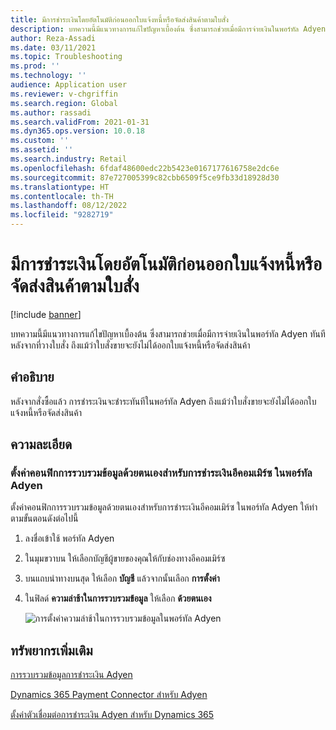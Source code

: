 ```yaml
---
title: มีการชำระเงินโดยอัตโนมัติก่อนออกใบแจ้งหนี้หรือจัดส่งสินค้าตามใบสั่ง
description: บทความนี้มีแนวทางการแก้ไขปัญหาเบื้องต้น ซึ่งสามารถช่วยเมื่อมีการจ่ายเงินในพอร์ทัล Adyen ทันทีหลังจากที่วางใบสั่ง ถึงแม้ว่าใบสั่งขายจะยังไม่ได้ออกใบแจ้งหนี้หรือจัดส่งสินค้า
author: Reza-Assadi
ms.date: 03/11/2021
ms.topic: Troubleshooting
ms.prod: ''
ms.technology: ''
audience: Application user
ms.reviewer: v-chgriffin
ms.search.region: Global
ms.author: rassadi
ms.search.validFrom: 2021-01-31
ms.dyn365.ops.version: 10.0.18
ms.custom: ''
ms.assetid: ''
ms.search.industry: Retail
ms.openlocfilehash: 6fdaf48600edc22b5423e0167177616758e2dc6e
ms.sourcegitcommit: 87e727005399c82cbb6509f5ce9fb33d18928d30
ms.translationtype: HT
ms.contentlocale: th-TH
ms.lasthandoff: 08/12/2022
ms.locfileid: "9282719"
---
```

# <a name="payments-are-automatically-settled-before-orders-are-invoiced-or-shipped"></a>มีการชำระเงินโดยอัตโนมัติก่อนออกใบแจ้งหนี้หรือจัดส่งสินค้าตามใบสั่ง

[!include [banner](../../includes/banner.md)]

บทความนี้มีแนวทางการแก้ไขปัญหาเบื้องต้น ซึ่งสามารถช่วยเมื่อมีการจ่ายเงินในพอร์ทัล Adyen ทันทีหลังจากที่วางใบสั่ง ถึงแม้ว่าใบสั่งขายจะยังไม่ได้ออกใบแจ้งหนี้หรือจัดส่งสินค้า

## <a name="description"></a>คำอธิบาย

หลังจากสั่งซื้อแล้ว การชำระเงินจะชำระทันทีในพอร์ทัล Adyen ถึงแม้ว่าใบสั่งขายจะยังไม่ได้ออกใบแจ้งหนี้หรือจัดส่งสินค้า

## <a name="resolution"></a>ความละเอียด

### <a name="configure-manual-capture-for-e-commerce-payments-in-the-adyen-portal"></a>ตั้งค่าคอนฟิกการรวบรวมข้อมูลด้วยตนเองสำหรับการชำระเงินอีคอมเมิร์ซ ในพอร์ทัล Adyen

ตั้งค่าคอนฟิกการรวบรวมข้อมูลด้วยตนเองสำหรับการชำระเงินอีคอมเมิร์ซ ในพอร์ทัล Adyen ให้ทำตามขั้นตอนดังต่อไปนี้

1. ลงชื่อเข้าใช้ พอร์ทัล Adyen
1. ในมุมขวาบน ให้เลือกบัญชีผู้ขายของคุณให้กับช่องทางอีคอมเมิร์ซ
1. บนแถบนำทางบนสุด ให้เลือก **บัญชี** แล้วจากนั้นเลือก **การตั้งค่า**
1. ในฟิลด์ **ความล่าช้าในการรวบรวมข้อมูล** ให้เลือก **ด้วยตนเอง**

    ![การตั้งค่าความล่าช้าในการรวบรวมข้อมูลในพอร์ทัล Adyen](media/adyen-capture-delay.jpg)

## <a name="additional-resources"></a>ทรัพยากรเพิ่มเติม

[การรวบรวมข้อมูลการชำระเงิน Adyen](https://docs.adyen.com/point-of-sale/capturing-payments)

[Dynamics 365 Payment Connector สำหรับ Adyen](../dev-itpro/adyen-connector.md)

[ตั้งค่าตัวเชื่อมต่อการชำระเงิน Adyen สำหรับ Dynamics 365](https://docs.adyen.com/plugins/microsoft-dynamics)
